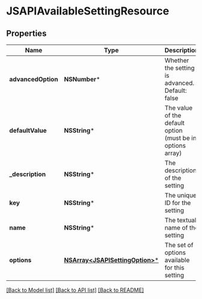 # JSAPIAvailableSettingResource

## Properties
Name | Type | Description | Notes
------------ | ------------- | ------------- | -------------
**advancedOption** | **NSNumber*** | Whether the setting is advanced. Default: false | [optional] 
**defaultValue** | **NSString*** | The value of the default option (must be in options array) | 
**_description** | **NSString*** | The description of the setting | [optional] 
**key** | **NSString*** | The unique ID for the setting | 
**name** | **NSString*** | The textual name of the setting | 
**options** | [**NSArray&lt;JSAPISettingOption&gt;***](JSAPISettingOption.md) | The set of options available for this setting | 

[[Back to Model list]](../README.md#documentation-for-models) [[Back to API list]](../README.md#documentation-for-api-endpoints) [[Back to README]](../README.md)


